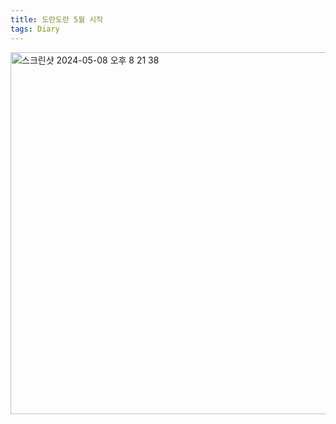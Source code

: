 ```yaml
---
title: 도란도란 5월 시작
tags: Diary
---
```


<img width="579" alt="스크린샷 2024-05-08 오후 8 21 38" src="https://github.com/hoonjanglee/hoonjanglee.github.io/assets/50545088/220c1469-bda9-4ac0-a099-b9fae53d205a">
